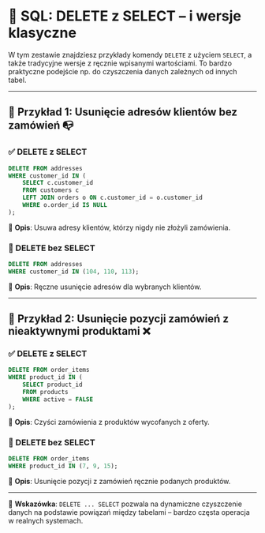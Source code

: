 # 📘 SQL: DELETE z SELECT – i wersje klasyczne

W tym zestawie znajdziesz przykłady komendy `DELETE` z użyciem `SELECT`, a także tradycyjne wersje z ręcznie wpisanymi wartościami. To bardzo praktyczne podejście np. do czyszczenia danych zależnych od innych tabel.

---

## 🧪 Przykład 1: Usunięcie adresów klientów bez zamówień 📭

### ✅ DELETE z SELECT
```sql
DELETE FROM addresses
WHERE customer_id IN (
    SELECT c.customer_id
    FROM customers c
    LEFT JOIN orders o ON c.customer_id = o.customer_id
    WHERE o.order_id IS NULL
);
```
📌 **Opis**: Usuwa adresy klientów, którzy nigdy nie złożyli zamówienia.

### 🧱 DELETE bez SELECT
```sql
DELETE FROM addresses
WHERE customer_id IN (104, 110, 113);
```
📌 **Opis**: Ręczne usunięcie adresów dla wybranych klientów.

---

## 🧪 Przykład 2: Usunięcie pozycji zamówień z nieaktywnymi produktami ❌

### ✅ DELETE z SELECT
```sql
DELETE FROM order_items
WHERE product_id IN (
    SELECT product_id
    FROM products
    WHERE active = FALSE
);
```
📌 **Opis**: Czyści zamówienia z produktów wycofanych z oferty.

### 🧱 DELETE bez SELECT
```sql
DELETE FROM order_items
WHERE product_id IN (7, 9, 15);
```
📌 **Opis**: Usunięcie pozycji z zamówień ręcznie podanych produktów.

---

🧠 **Wskazówka**: `DELETE ... SELECT` pozwala na dynamiczne czyszczenie danych na podstawie powiązań między tabelami – bardzo częsta operacja w realnych systemach.

